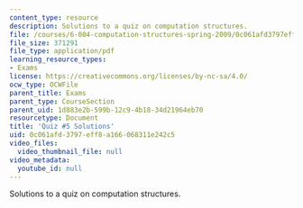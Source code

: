 ```yaml
---
content_type: resource
description: Solutions to a quiz on computation structures.
file: /courses/6-004-computation-structures-spring-2009/0c061afd3797eff8a166068311e242c5_MIT6_004s09_quiz05_sol.pdf
file_size: 371291
file_type: application/pdf
learning_resource_types:
- Exams
license: https://creativecommons.org/licenses/by-nc-sa/4.0/
ocw_type: OCWFile
parent_title: Exams
parent_type: CourseSection
parent_uid: 1d883e2b-599b-12c9-4b18-34d21964eb70
resourcetype: Document
title: 'Quiz #5 Solutions'
uid: 0c061afd-3797-eff8-a166-068311e242c5
video_files:
  video_thumbnail_file: null
video_metadata:
  youtube_id: null
---
```

Solutions to a quiz on computation structures.